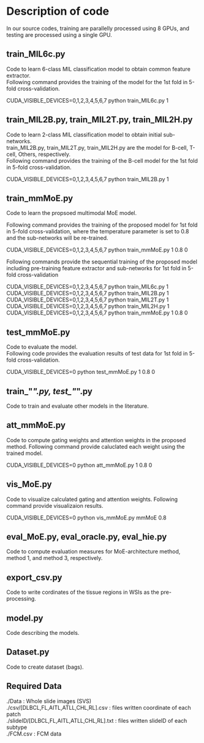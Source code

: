 # Description of code

In our source codes, training are parallelly processed using 8 GPUs, and testing are processed using a single GPU.

## train_MIL6c.py

Code to learn 6-class MIL classification model to obtain common feature extractor. \
Following command provides the training of the model for the 1st fold in 5-fold cross-validation.

CUDA_VISIBLE_DEVICES=0,1,2,3,4,5,6,7 python train_MIL6c.py 1

## train_MIL2B.py, train_MIL2T.py, train_MIL2H.py

Code to learn 2-class MIL classification model to obtain initial sub-networks. \
train_MIL2B.py, train_MIL2T.py, train_MIL2H.py are the model for B-cell, T-cell, Others, respectively.\
Following command provides the training of the B-cell model for the 1st fold in 5-fold cross-validation.

CUDA_VISIBLE_DEVICES=0,1,2,3,4,5,6,7 python train_MIL2B.py 1

## train_mmMoE.py

Code to learn the propsoed multimodal MoE model. 

Following command provides the training of the proposed model for 1st fold in 5-fold cross-validation, where the temperature parameter is set to 0.8 and the sub-networks will be re-trained.

CUDA_VISIBLE_DEVICES=0,1,2,3,4,5,6,7 python train_mmMoE.py 1 0.8 0


Following commands provide the sequential training of the proposed model including pre-training feature extractor and sub-networks for 1st fold in 5-fold cross-validation

CUDA_VISIBLE_DEVICES=0,1,2,3,4,5,6,7 python train_MIL6c.py 1\
CUDA_VISIBLE_DEVICES=0,1,2,3,4,5,6,7 python train_MIL2B.py 1\
CUDA_VISIBLE_DEVICES=0,1,2,3,4,5,6,7 python train_MIL2T.py 1\
CUDA_VISIBLE_DEVICES=0,1,2,3,4,5,6,7 python train_MIL2H.py 1\
CUDA_VISIBLE_DEVICES=0,1,2,3,4,5,6,7 python train_mmMoE.py 1 0.8 0

## test_mmMoE.py

Code to evaluate the model.\
Following code provides the evaluation results of test data for 1st fold in 5-fold cross-validation.

CUDA_VISIBLE_DEVICES=0 python test_mmMoE.py 1 0.8 0

## train_"*".py, test_"*".py

Code to train and evaluate other models in the literature.

## att_mmMoE.py

Code to compute gating weights and attention weights in the proposed method.
Following command provide caluclated each weight using the trained model.

CUDA_VISIBLE_DEVICES=0 python att_mmMoE.py 1 0.8 0

## vis_MoE.py

Code to visualize calculated gating and attention weights.
Following command provide visualizaion results.

CUDA_VISIBLE_DEVICES=0 python vis_mmMoE.py mmMoE 0.8

## eval_MoE.py, eval_oracle.py, eval_hie.py

Code to compute evaluation measures for MoE-architecture method, method 1, and method 3, respectively.

## export_csv.py

Code to write cordinates of the tissue regions in WSIs as the pre-processing.

## model.py

Code describing the models.

## Dataset.py

Code to create dataset (bags).

## Required Data

./Data : Whole slide images (SVS) \
./csv/[DLBCL,FL,AITL,ATLL,CHL,RL].csv : files written coordinate of each patch\
./slideID/[DLBCL,FL,AITL,ATLL,CHL,RL].txt : files written slideID of each subtype\
./FCM.csv : FCM data
